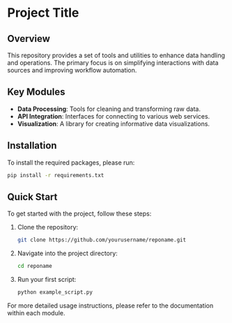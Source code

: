 # Project Title

## Overview
This repository provides a set of tools and utilities to enhance data handling and operations. The primary focus is on simplifying interactions with data sources and improving workflow automation.

## Key Modules
- **Data Processing**: Tools for cleaning and transforming raw data.
- **API Integration**: Interfaces for connecting to various web services.
- **Visualization**: A library for creating informative data visualizations.

## Installation
To install the required packages, please run:
```bash
pip install -r requirements.txt
```

## Quick Start
To get started with the project, follow these steps:

1. Clone the repository:
   ```bash
   git clone https://github.com/yourusername/reponame.git
   ```
2. Navigate into the project directory:
   ```bash
   cd reponame
   ```
3. Run your first script:
   ```bash
   python example_script.py
   ```

For more detailed usage instructions, please refer to the documentation within each module.